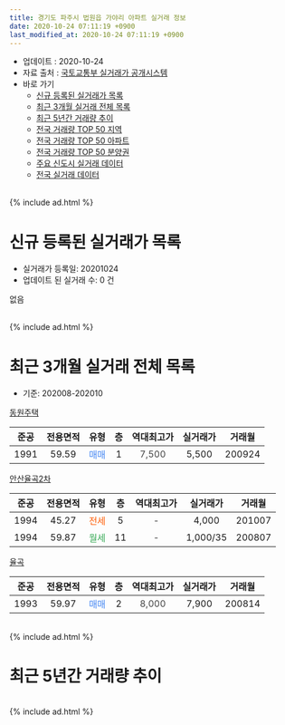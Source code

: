 ```yaml
---
title: 경기도 파주시 법원읍 가야리 아파트 실거래 정보
date: 2020-10-24 07:11:19 +0900
last_modified_at: 2020-10-24 07:11:19 +0900
---
```


* 업데이트 : 2020-10-24
* 자료 출처 : [국토교통부 실거래가 공개시스템](http://rt.molit.go.kr)
* 바로 가기
    * [신규 등록된 실거래가 목록](#신규-등록된-실거래가-목록)
    * [최근 3개월 실거래 전체 목록](#최근-3개월-실거래-전체-목록)
    * [최근 5년간 거래량 추이](#최근-5년간-거래량-추이)
    * [전국 거래량 TOP 50 지역](https://inasie.github.io/apt-trade-info/최근-3개월-전국에서-가장-거래가-많이-발생한-지역)
    * [전국 거래량 TOP 50 아파트](https://inasie.github.io/apt-trade-info/최근-3개월-전국에서-가장-거래가-많이-발생한-아파트)
    * [전국 거래량 TOP 50 분양권](https://inasie.github.io/apt-trade-info/최근-3개월-전국에서-가장-거래가-많이-발생한-분양권)
    * [주요 신도시 실거래 데이터](https://inasie.github.io/apt-trade-info/주요-신도시)
    * [전국 실거래 데이터](https://inasie.github.io/apt-trade-info/전국)
<br>
{% include ad.html %}
<br>

# 신규 등록된 실거래가 목록
* 실거래가 등록일: 20201024
* 업데이트 된 실거래 수: 0 건

없음

<br>
{% include ad.html %}
<br>

# 최근 3개월 실거래 전체 목록
* 기준: 202008-202010


[동원주택](https://search.naver.com/search.naver?query=%EA%B2%BD%EA%B8%B0%EB%8F%84+%ED%8C%8C%EC%A3%BC%EC%8B%9C+%EB%B2%95%EC%9B%90%EC%9D%8D+%EA%B0%80%EC%95%BC%EB%A6%AC+%EB%8F%99%EC%9B%90%EC%A3%BC%ED%83%9D)

|준공|전용면적|유형|층|역대최고가|실거래가|거래월|
|:---:|:---:|:---:|:---:|:---:|:---:|:---:|
|1991|59.59|<span style="color:#4285f3">매매</span>|1|<span style="color:#444444">7,500</span>|5,500|200924|

[안산율곡2차](https://search.naver.com/search.naver?query=%EA%B2%BD%EA%B8%B0%EB%8F%84+%ED%8C%8C%EC%A3%BC%EC%8B%9C+%EB%B2%95%EC%9B%90%EC%9D%8D+%EA%B0%80%EC%95%BC%EB%A6%AC+%EC%95%88%EC%82%B0%EC%9C%A8%EA%B3%A12%EC%B0%A8)

|준공|전용면적|유형|층|역대최고가|실거래가|거래월|
|:---:|:---:|:---:|:---:|:---:|:---:|:---:|
|1994|45.27|<span style="color:#ff5a00">전세</span>|5|<span style="color:#444444">-</span>|4,000|201007|
|1994|59.87|<span style="color:#34a853">월세</span>|11|<span style="color:#444444">-</span>|1,000/35|200807|

[율곡](https://search.naver.com/search.naver?query=%EA%B2%BD%EA%B8%B0%EB%8F%84+%ED%8C%8C%EC%A3%BC%EC%8B%9C+%EB%B2%95%EC%9B%90%EC%9D%8D+%EA%B0%80%EC%95%BC%EB%A6%AC+%EC%9C%A8%EA%B3%A1)

|준공|전용면적|유형|층|역대최고가|실거래가|거래월|
|:---:|:---:|:---:|:---:|:---:|:---:|:---:|
|1993|59.97|<span style="color:#4285f3">매매</span>|2|<span style="color:#444444">8,000</span>|7,900|200814|


<br>
{% include ad.html %}
<br>

# 최근 5년간 거래량 추이


<div style="width:100%;">
    <canvas id="deal_progress" height="200"></canvas>
</div>

<script>
new Chart(document.getElementById("deal_progress"), {
    type: 'line',
    data: {
        labels: ['201510','201511','201512','201601','201602','201603','201604','201605','201606','201607','201608','201609','201610','201611','201612','201701','201702','201703','201704','201705','201706','201707','201708','201709','201710','201711','201712','201801','201802','201803','201804','201805','201806','201807','201808','201809','201810','201811','201812','201901','201902','201903','201904','201905','201906','201907','201908','201909','201910','201911','201912','202001','202002','202003','202004','202005','202006','202007','202008','202009','202010'],
        datasets: [{
            label: '매매',
            pointRadius: 1,
            data: [0, 1, 2, 1, 2, 2, 2, 0, 2, 1, 2, 3, 1, 2, 0, 0, 1, 4, 4, 4, 4, 1, 0, 1, 3, 0, 0, 4, 0, 2, 2, 2, 1, 3, 1, 2, 0, 0, 3, 0, 2, 3, 3, 1, 1, 3, 0, 1, 0, 0, 0, 1, 4, 1, 3, 6, 0, 2, 1, 1, 0],
            borderColor: "rgba(255, 201, 14, 1)",
            backgroundColor: "rgba(255, 201, 14, 0.5)",
            fill: false,
            lineTension: 0
        },{
            label: '전월세',
            pointRadius: 1,
            data: [3, 1, 2, 1, 1, 0, 1, 0, 2, 1, 0, 1, 3, 0, 0, 2, 0, 0, 3, 0, 2, 0, 1, 0, 1, 0, 0, 0, 2, 1, 0, 0, 1, 0, 0, 1, 0, 4, 0, 0, 0, 1, 2, 2, 2, 1, 3, 1, 1, 0, 0, 1, 2, 0, 1, 0, 0, 0, 1, 0, 1],
            borderColor: "rgba(0, 141, 185, 1)",
            backgroundColor: "rgba(0, 141, 185, 0.5)",
            fill: false,
            lineTension: 0
        }
        ]
    },
    options: {
        responsive: true,
        title: {
            display: false
        },
        tooltips: {
            mode: 'index',
            intersect: false
        },
        hover: {
            mode: 'nearest',
            intersect: true
        },
        scales: {
            xAxes: [{
                display: true,
                scaleLabel: {
                    display: true,
                    labelString: '년/월'
                }
            }],
            yAxes: [{
                display: true,
                ticks: {
                    suggestedMin: 0,
                },
                scaleLabel: {
                    display: true,
                    labelString: '실거래 수'
                }
            }]
        }
    }
});

</script>


<br>
{% include ad.html %}
<br>


